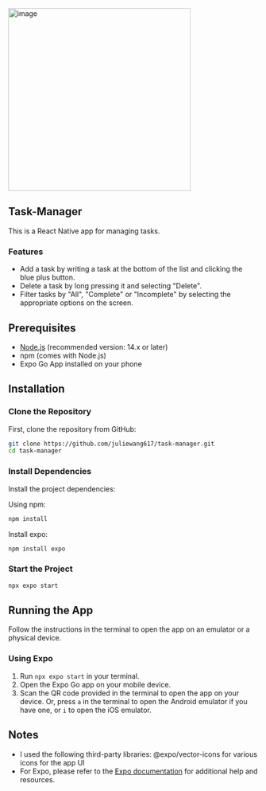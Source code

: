 <img width="367" alt="image" src="https://github.com/user-attachments/assets/315fcdff-0d2f-4e29-8dc7-2379dcc09769">

## Task-Manager

This is a React Native app for managing tasks.

### Features
* Add a task by writing a task at the bottom of the list and clicking the blue plus button.
* Delete a task by long pressing it and selecting "Delete". 
* Filter tasks by "All", "Complete" or "Incomplete" by selecting the appropriate options on the screen.


## Prerequisites

- [Node.js](https://nodejs.org/) (recommended version: 14.x or later)
- npm (comes with Node.js)
- Expo Go App installed on your phone 

## Installation

### Clone the Repository

First, clone the repository from GitHub:

```bash
git clone https://github.com/juliewang617/task-manager.git
cd task-manager
```

### Install Dependencies

Install the project dependencies:

Using npm:

```bash
npm install
```

Install expo: 
```bash
npm install expo
```

### Start the Project

```bash
npx expo start
```

## Running the App

Follow the instructions in the terminal to open the app on an emulator or a physical device.

### Using Expo

1. Run `npx expo start` in your terminal.
2. Open the Expo Go app on your mobile device.
3. Scan the QR code provided in the terminal to open the app on your device. Or, press `a` in the terminal to open the Android emulator if you have one, or `i` to open the iOS emulator. 

## Notes
- I used the following third-party libraries: @expo/vector-icons for various icons for the app UI
- For Expo, please refer to the [Expo documentation](https://docs.expo.dev/) for additional help and resources.
